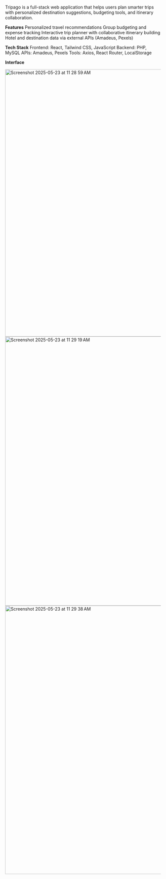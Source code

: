 Tripago is a full-stack web application that helps users plan smarter trips with personalized destination suggestions, budgeting tools, and itinerary collaboration.

**Features**
Personalized travel recommendations
Group budgeting and expense tracking
Interactive trip planner with collaborative itinerary building
Hotel and destination data via external APIs (Amadeus, Pexels)

**Tech Stack**
Frontend: React, Tailwind CSS, JavaScript
Backend: PHP, MySQL
APIs: Amadeus, Pexels
Tools: Axios, React Router, LocalStorage

**Interface**

<img width="862" alt="Screenshot 2025-05-23 at 11 28 59 AM" src="https://github.com/user-attachments/assets/fba456fe-cec0-4218-b268-f822af6c3150" />

<img width="868" alt="Screenshot 2025-05-23 at 11 29 19 AM" src="https://github.com/user-attachments/assets/e85df271-475f-464b-a56f-2bfcd7fef50f" />

<img width="866" alt="Screenshot 2025-05-23 at 11 29 38 AM" src="https://github.com/user-attachments/assets/1a6f81c5-6ab9-4ebd-8d96-c075be77fb68" />
